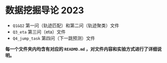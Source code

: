 # 数据挖掘导论 2023

- `Q1&Q2` 第一问（轨迹匹配）和第二问（轨迹聚类）文件
- `Q3_eta` 第三问（eta）文件
- `Q4_jump_task` 第四问（下一跳预测）文件



**每一个文件夹内均含有对应的 `READMD.md` ，对文件内容和实验方式进行了详细说明。**